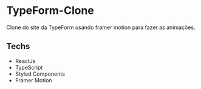 # TypeForm-Clone
Clone do site da TypeForm usando framer motion para fazer as animações.


## Techs

- ReactJs
- TypeScript
- Styled Components
- Framer Motion
